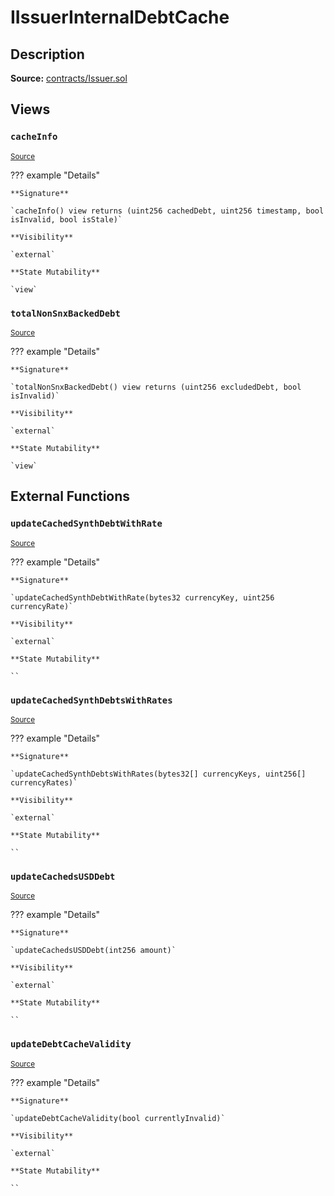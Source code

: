 # IIssuerInternalDebtCache

## Description

**Source:** [contracts/Issuer.sol](https://github.com/Synthetixio/synthetix/tree/v2.78.1/contracts/Issuer.sol)

## Views

### `cacheInfo`

<sub>[Source](https://github.com/Synthetixio/synthetix/tree/v2.78.1/contracts/Issuer.sol#L43)</sub>

??? example "Details"

    **Signature**

    `cacheInfo() view returns (uint256 cachedDebt, uint256 timestamp, bool isInvalid, bool isStale)`

    **Visibility**

    `external`

    **State Mutability**

    `view`

### `totalNonSnxBackedDebt`

<sub>[Source](https://github.com/Synthetixio/synthetix/tree/v2.78.1/contracts/Issuer.sol#L41)</sub>

??? example "Details"

    **Signature**

    `totalNonSnxBackedDebt() view returns (uint256 excludedDebt, bool isInvalid)`

    **Visibility**

    `external`

    **State Mutability**

    `view`

## External Functions

### `updateCachedSynthDebtWithRate`

<sub>[Source](https://github.com/Synthetixio/synthetix/tree/v2.78.1/contracts/Issuer.sol#L35)</sub>

??? example "Details"

    **Signature**

    `updateCachedSynthDebtWithRate(bytes32 currencyKey, uint256 currencyRate)`

    **Visibility**

    `external`

    **State Mutability**

    ``

### `updateCachedSynthDebtsWithRates`

<sub>[Source](https://github.com/Synthetixio/synthetix/tree/v2.78.1/contracts/Issuer.sol#L37)</sub>

??? example "Details"

    **Signature**

    `updateCachedSynthDebtsWithRates(bytes32[] currencyKeys, uint256[] currencyRates)`

    **Visibility**

    `external`

    **State Mutability**

    ``

### `updateCachedsUSDDebt`

<sub>[Source](https://github.com/Synthetixio/synthetix/tree/v2.78.1/contracts/Issuer.sol#L53)</sub>

??? example "Details"

    **Signature**

    `updateCachedsUSDDebt(int256 amount)`

    **Visibility**

    `external`

    **State Mutability**

    ``

### `updateDebtCacheValidity`

<sub>[Source](https://github.com/Synthetixio/synthetix/tree/v2.78.1/contracts/Issuer.sol#L39)</sub>

??? example "Details"

    **Signature**

    `updateDebtCacheValidity(bool currentlyInvalid)`

    **Visibility**

    `external`

    **State Mutability**

    ``

